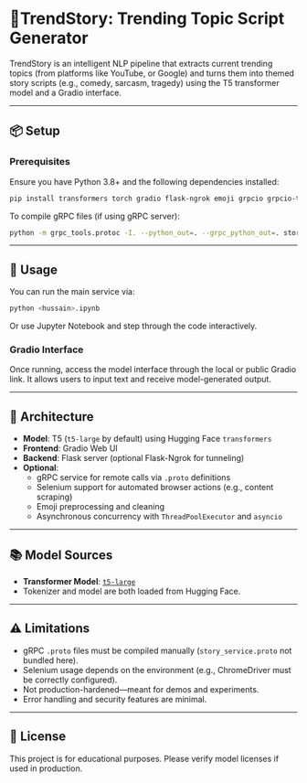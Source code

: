 # 🧠TrendStory: Trending Topic Script Generator

TrendStory is an intelligent NLP pipeline that extracts current trending topics (from platforms like YouTube, or Google) and turns them into themed story scripts (e.g., comedy, sarcasm, tragedy) using the T5 transformer model and a Gradio interface.
    
---

## 📦 Setup

### Prerequisites

Ensure you have Python 3.8+ and the following dependencies installed:

```bash
pip install transformers torch gradio flask-ngrok emoji grpcio grpcio-tools selenium
```

To compile gRPC files (if using gRPC server):

```bash
python -m grpc_tools.protoc -I. --python_out=. --grpc_python_out=. story_service.proto
```

---

## 🚀 Usage

You can run the main service via:

```bash
python <hussain>.ipynb
```

Or use Jupyter Notebook and step through the code interactively.

### Gradio Interface

Once running, access the model interface through the local or public Gradio link. It allows users to input text and receive model-generated output.

---

## 🧰 Architecture

- **Model**: T5 (`t5-large` by default) using Hugging Face `transformers`
- **Frontend**: Gradio Web UI
- **Backend**: Flask server (optional Flask-Ngrok for tunneling)
- **Optional**:
  - gRPC service for remote calls via `.proto` definitions
  - Selenium support for automated browser actions (e.g., content scraping)
  - Emoji preprocessing and cleaning
  - Asynchronous concurrency with `ThreadPoolExecutor` and `asyncio`

---

## 📚 Model Sources

- **Transformer Model**: [`t5-large`](https://huggingface.co/t5-small)
- Tokenizer and model are both loaded from Hugging Face.

---

## ⚠️ Limitations

- gRPC `.proto` files must be compiled manually (`story_service.proto` not bundled here).
- Selenium usage depends on the environment (e.g., ChromeDriver must be correctly configured).
- Not production-hardened—meant for demos and experiments.
- Error handling and security features are minimal.

---

## 📄 License

This project is for educational purposes. Please verify model licenses if used in production.
      
